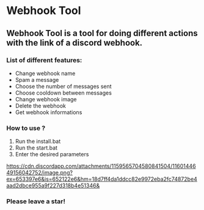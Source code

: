 # Webhook Tool

## Webhook Tool is a tool for doing different actions with the link of a discord webhook.

### List of different features:
- Change webhook name
- Spam a message
- Choose the number of messages sent
- Choose cooldown between messages
- Change webhook image
- Delete the webhook
- Get webhook informations

### How to use ?
1. Run the install.bat
2. Run the start.bat
3. Enter the desired parameters

https://cdn.discordapp.com/attachments/1159565704580841504/1160144649156042752/image.png?ex=653397e6&is=652122e6&hm=18d7ff4da1ddcc82e9972eba2fc74872be4aad2dbce955a9f227d318b4e51346&


### Please leave a star!
